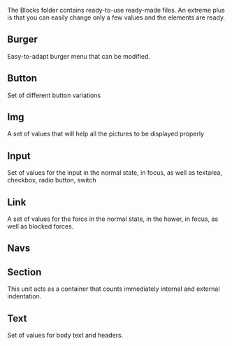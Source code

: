 The Blocks folder contains ready-to-use ready-made files. An extreme plus is that you can easily change only a few values ​​and the elements are ready.
## Burger
Easy-to-adapt burger menu that can be modified.
## Button
Set of different button variations
## Img
A set of values ​​that will help all the pictures to be displayed properly
## Input
Set of values ​​for the input in the normal state, in focus, as well as textarea, checkbox, radio button, switch
## Link
A set of values ​​for the force in the normal state, in the hawer, in focus, as well as blocked forces.
## Navs
## Section
This unit acts as a container that counts immediately
internal and external indentation.
## Text
Set of values ​​for body text and headers.